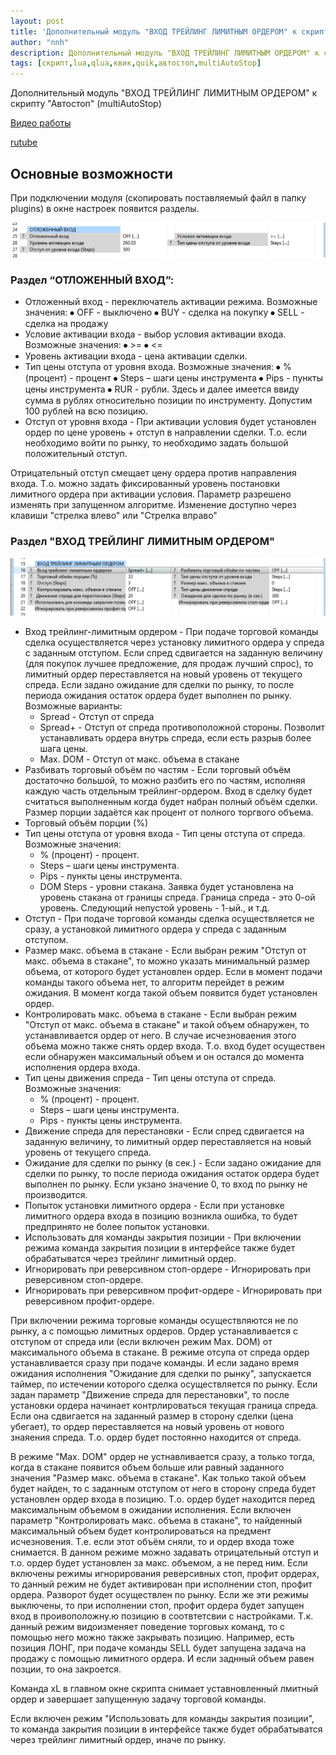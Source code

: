 ```yaml
---
layout: post
title: 'Дополнительный модуль "ВХОД ТРЕЙЛИНГ ЛИМИТНЫМ ОРДЕРОМ" к скрипту "Автостоп" (multiAutoStop)'
author: "nnh"
description: Дополнительный модуль "ВХОД ТРЕЙЛИНГ ЛИМИТНЫМ ОРДЕРОМ" к скрипту "Автостоп" (multiAutoStop).
tags: [скрипт,lua,qlua,квик,quik,автостоп,multiAutoStop]
---
```


Дополнительный модуль "ВХОД ТРЕЙЛИНГ ЛИМИТНЫМ ОРДЕРОМ" к скрипту "Автостоп" (multiAutoStop)

[Видео работы](https://www.youtube.com/watch?v=xxkrizsB46o&t=1306s)

[rutube](https://rutube.ru/video/3f74e972b6fd09eefe84b5fcb3f31a3a/?t=576&r=plwd)

##	Основные возможности


При подключении модуля (скопировать поставляемый файл в папку plugins) в окне настроек появится разделы.

![](/assets/images/plugins/delay_open_pos.PNG)


### Раздел “ОТЛОЖЕННЫЙ ВХОД”:

 - Отложенный вход - переключатель активации режима. Возможные значения:
⦁	OFF - выключено
⦁	BUY - сделка на покупку
⦁	SELL - сделка на продажу
 - Условие активации входа - выбор условия активации входа. Возможные значения:
⦁	>=
⦁	<=
 - Уровень активации входа - цена активации сделки.
 - Тип цены отступа от уровня входа. Возможные значения:
⦁	% (процент) - процент
⦁	Steps – шаги цены инструмента
⦁	Pips - пункты цены инструмента
⦁	RUR - рубли. Здесь и далее имеется ввиду сумма в рублях относительно позиции по инструменту. Допустим 100 рублей на всю позицию.
 - Отступ от уровня входа - При активации условия будет установлен ордер по цене уровень + отступ в направлении сделки. Т.о. если необходимо войти по рынку, то необходимо задать большой положительный отступ.

Отрицательный отступ смещает цену ордера против направления входа. Т.о. можно задать фиксированный уровень постановки лимитного ордера при активации условия.
Параметр разрешено изменять при запущенном алгоритме. Изменение доступно через клавиши "стрелка влево" или "Стрелка вправо"


### Раздел "ВХОД ТРЕЙЛИНГ ЛИМИТНЫМ ОРДЕРОМ"

![](/assets/images/plugins/trail_open_order.PNG)


 - Вход трейлинг-лимитным ордером - При подаче торговой команды сделка осуществляется через установку лимитного ордера у спреда с заданным отступом. Если спред сдвигается на заданную величину (для покупок лучшее предложение, для продаж лучший спрос), то лимитный ордер переставляется на новый уровень от текущего спреда. Если задано ожидание для сделки по рынку, то после периода ожидания остаток ордера будет выполнен по рынку. Возможные варианты:
     - Spread - Отступ от спреда
     - Spread+ - Отступ от спреда противоположной стороны. Позволит устанавливать ордера внутрь спреда, если есть разрыв более шага цены.
     - Max. DOM - Отступ от макс. объема в стакане
 - Разбивать торговый объём по частям - Если торговый объём достаточно большой, то можно разбить его по частям, исполняя каждую часть отдельным трейлинг-ордером. Вход в сделку будет считаться выполненным когда будет набран полный объём сделки. Размер порции задаётся как процент от полного торгвого объема.
 - Торговый объём порции (%)
 - Тип цены отступа от уровня входа - Тип цены отступа от спреда. Возможные значения:
     - % (процент) - процент.
     - Steps – шаги цены инструмента.
     - Pips - пункты цены инструмента.
     - DOM Steps - уровни стакана. Заявка будет установлена на уровень стакана от границы спреда. Граница спреда - это 0-ой уровень. Следующий непустой уровень - 1-ый., и т.д.
 - Отступ - При подаче торговой команды сделка осуществляется не сразу, а установкой лимитного ордера у спреда с заданным отступом.
 - Размер макс. объема в стакане - Если выбран режим "Отступ от макс. объема в стакане", то можно указать минимальный размер объема, от которого будет установлен ордер. Если в момент подачи команды такого объема нет, то алгоритм перейдет в режим ожидания. В момент когда такой объем появится будет установлен ордер.
 - Контролировать макс. объема в стакане - Если выбран режим "Отступ от макс. объема в стакане" и такой объем обнаружен, то устанавливается ордер от него. В случае исчезноваения этого объема можно также снять ордер входа. Т.о. вход будет осуществен если обнаружен максимальный объем и он остался до момента исполнения ордера входа.
 - Тип цены движения спреда - Тип цены отступа от спреда. Возможные значения:
     - % (процент) - процент.
     - Steps – шаги цены инструмента.
     - Pips - пункты цены инструмента.
 -	Движение спреда для перестановки - Если спред сдвигается на заданную величину, то лимитный ордер переставляется на новый уровень от текущего спреда.
 -	Ожидание для сделки по рынку (в сек.) - Если задано ожидание для сделки по рынку, то после периода ожидания остаток ордера будет выполнен по рынку. Если укзано значение 0, то вход по рынку не производится.
 -	Попыток установки лимитного ордера - Если при установке лимитного ордера входа в позицию возникла ошибка, то будет предпринято не более попыток установки.
 -	Использовать для команды закрытия позиции - При включении режима команда закрытия позиции в интерфейсе также будет обрабатыватся через трейлинг лимитный ордер.
 -	Игнорировать при реверсивном стоп-ордере - Игнорировать при реверсивном стоп-ордере.
 -	Игнорировать при реверсивном профит-ордере - Игнорировать при реверсивном профит-ордере.

При включении режима торговые команды осуществляются не по рынку, а с помощью лимитных ордеров. Ордер устанавливается с отступом от спреда или (если включен режим Max. DOM) от максимального объема в стакане.
В режиме отсупа от спреда ордер устанавливается сразу при подаче команды. И если задано время ожидания исполнения "Ожидание для сделки по рынку", запускается таймер, по истечении которого сделка осуществляется по рынку. Если задан параметр "Движение спреда для перестановки", то после установки ордера начинает контрлироваться текущая граница спреда. Если она сдвигается на заданный размер в сторону сделки (цена убегает), то ордер переставляется на новый уровень от нового знаяения спреда. Т.о. ордер будет постоянно находится от спреда.

В режиме "Max. DOM" ордер не устнавливается сразу, а только тогда, когда в стакане появится объем больше или равный заданного значения "Размер макс. объема в стакане". Как только такой объем будет найден, то с заданным отступом от него в сторону спреда будет установлен ордер входа в позицию. Т.о. ордер будет находится перед максимальным объемом в ожидании исполнения. Если включен параметр "Контролировать макс. объема в стакане", то найденный  максимальный объем будет контролироваться на предмент исчезновения. Т.е. если этот объём сняли, то и ордер входа тоже снимается. В данном режиме можно задавать отрицательный отступ и т.о. ордер будет установлен за макс. объемом, а не перед ним.
Если включены режимы игнорирования реверсивных стоп, профит ордерах, то данный режим не будет активирован при исполнении стоп, профит ордера. Разворот будет осуществлен по рынку. Если же эти режимы выключены, то при исполнении стоп, профит ордера будет запущен вход в проивоположну.ю позицию в соотвтетсвии с настройками.
Т.к. данный режим видоизменяет поведение торговых команд, то с помощью него можно также закрывать позицию. Например, есть позиция ЛОНГ, при подаче команды SELL будет запущена задача на продажу с помощью лимитного ордера. И если заднный объем равен позции, то она закроется.

Команда xL в главном окне скрипта снимает уставновленный лмитный ордер и завершает запущенную задачу торговой команды.

Если включен режим "Использовать для команды закрытия позиции", то команда закрытия позиции в интерфейсе также будет обрабатыватся через трейлинг лимитный ордер, иначе по рынку.

